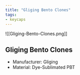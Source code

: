 ```yaml
---
title: "Gliging Bento Clones"
tags:
- keycaps
---
```


![[Gliging-Bento-Clones.png]]

## Gliging Bento Clones
- Manufacturer: Gliging
- Material: Dye-Sublimated PBT
